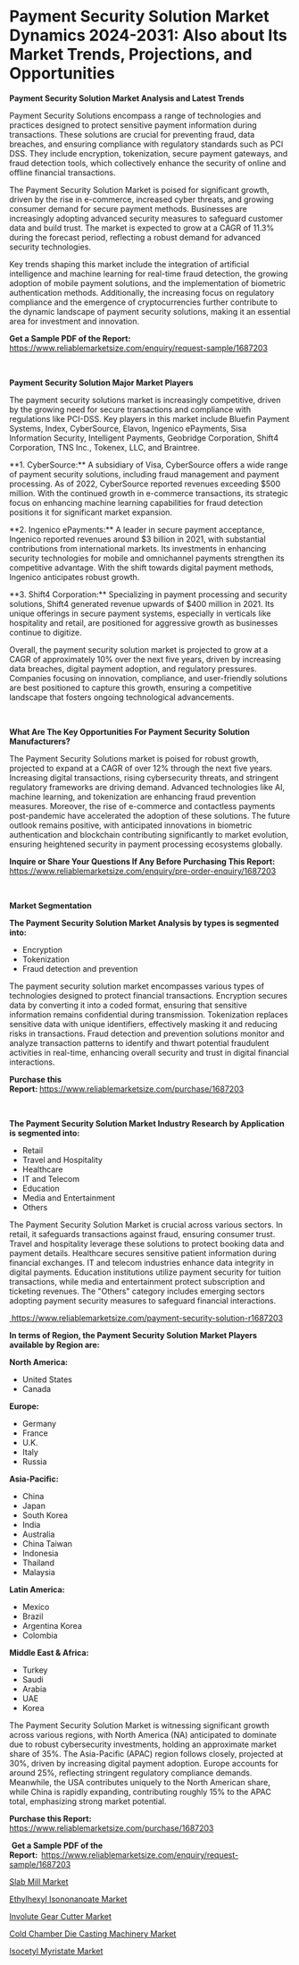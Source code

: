 <p><h1>Payment Security Solution Market Dynamics 2024-2031: Also about Its Market Trends, Projections, and Opportunities</h1></p><p><strong>Payment Security Solution Market Analysis and Latest Trends</strong></p>
<p><p>Payment Security Solutions encompass a range of technologies and practices designed to protect sensitive payment information during transactions. These solutions are crucial for preventing fraud, data breaches, and ensuring compliance with regulatory standards such as PCI DSS. They include encryption, tokenization, secure payment gateways, and fraud detection tools, which collectively enhance the security of online and offline financial transactions.</p><p>The Payment Security Solution Market is poised for significant growth, driven by the rise in e-commerce, increased cyber threats, and growing consumer demand for secure payment methods. Businesses are increasingly adopting advanced security measures to safeguard customer data and build trust. The market is expected to grow at a CAGR of 11.3% during the forecast period, reflecting a robust demand for advanced security technologies.</p><p>Key trends shaping this market include the integration of artificial intelligence and machine learning for real-time fraud detection, the growing adoption of mobile payment solutions, and the implementation of biometric authentication methods. Additionally, the increasing focus on regulatory compliance and the emergence of cryptocurrencies further contribute to the dynamic landscape of payment security solutions, making it an essential area for investment and innovation.</p></p>
<p><strong>Get a Sample PDF of the Report:&nbsp;</strong> <a href="https://www.reliablemarketsize.com/enquiry/request-sample/1687203?utm_campaign=1175&utm_medium=2&utm_source=Github&utm_content=ia&utm_term=16102024&utm_id=payment-security-solution">https://www.reliablemarketsize.com/enquiry/request-sample/1687203</a></p>
<p>&nbsp;</p>
<p><strong>Payment Security Solution Major Market Players</strong></p>
<p><p>The payment security solutions market is increasingly competitive, driven by the growing need for secure transactions and compliance with regulations like PCI-DSS. Key players in this market include Bluefin Payment Systems, Index, CyberSource, Elavon, Ingenico ePayments, Sisa Information Security, Intelligent Payments, Geobridge Corporation, Shift4 Corporation, TNS Inc., Tokenex, LLC, and Braintree.</p><p>**1. CyberSource:** A subsidiary of Visa, CyberSource offers a wide range of payment security solutions, including fraud management and payment processing. As of 2022, CyberSource reported revenues exceeding $500 million. With the continued growth in e-commerce transactions, its strategic focus on enhancing machine learning capabilities for fraud detection positions it for significant market expansion.</p><p>**2. Ingenico ePayments:** A leader in secure payment acceptance, Ingenico reported revenues around $3 billion in 2021, with substantial contributions from international markets. Its investments in enhancing security technologies for mobile and omnichannel payments strengthen its competitive advantage. With the shift towards digital payment methods, Ingenico anticipates robust growth.</p><p>**3. Shift4 Corporation:** Specializing in payment processing and security solutions, Shift4 generated revenue upwards of $400 million in 2021. Its unique offerings in secure payment systems, especially in verticals like hospitality and retail, are positioned for aggressive growth as businesses continue to digitize.</p><p>Overall, the payment security solution market is projected to grow at a CAGR of approximately 10% over the next five years, driven by increasing data breaches, digital payment adoption, and regulatory pressures. Companies focusing on innovation, compliance, and user-friendly solutions are best positioned to capture this growth, ensuring a competitive landscape that fosters ongoing technological advancements.</p></p>
<p>&nbsp;</p>
<p><strong>What Are The Key Opportunities For Payment Security Solution Manufacturers?</strong></p>
<p><p>The Payment Security Solutions market is poised for robust growth, projected to expand at a CAGR of over 12% through the next five years. Increasing digital transactions, rising cybersecurity threats, and stringent regulatory frameworks are driving demand. Advanced technologies like AI, machine learning, and tokenization are enhancing fraud prevention measures. Moreover, the rise of e-commerce and contactless payments post-pandemic have accelerated the adoption of these solutions. The future outlook remains positive, with anticipated innovations in biometric authentication and blockchain contributing significantly to market evolution, ensuring heightened security in payment processing ecosystems globally.</p></p>
<p><strong>Inquire or Share Your Questions If Any Before Purchasing This Report:</strong> <a href="https://www.reliablemarketsize.com/enquiry/pre-order-enquiry/1687203?utm_campaign=1175&utm_medium=2&utm_source=Github&utm_content=ia&utm_term=16102024&utm_id=payment-security-solution">https://www.reliablemarketsize.com/enquiry/pre-order-enquiry/1687203</a></p>
<p>&nbsp;</p>
<p><strong>Market Segmentation</strong></p>
<p><strong>The Payment Security Solution Market Analysis by types is segmented into:</strong></p>
<p><ul><li>Encryption</li><li>Tokenization</li><li>Fraud detection and prevention</li></ul></p>
<p><p>The payment security solution market encompasses various types of technologies designed to protect financial transactions. Encryption secures data by converting it into a coded format, ensuring that sensitive information remains confidential during transmission. Tokenization replaces sensitive data with unique identifiers, effectively masking it and reducing risks in transactions. Fraud detection and prevention solutions monitor and analyze transaction patterns to identify and thwart potential fraudulent activities in real-time, enhancing overall security and trust in digital financial interactions.</p></p>
<p><strong>Purchase this Report:&nbsp;</strong><a href="https://www.reliablemarketsize.com/purchase/1687203?utm_campaign=1175&utm_medium=2&utm_source=Github&utm_content=ia&utm_term=16102024&utm_id=payment-security-solution">https://www.reliablemarketsize.com/purchase/1687203</a></p>
<p>&nbsp;</p>
<p><strong>The Payment Security Solution Market Industry Research by Application is segmented into:</strong></p>
<p><ul><li>Retail</li><li>Travel and Hospitality</li><li>Healthcare</li><li>IT and Telecom</li><li>Education</li><li>Media and Entertainment</li><li>Others</li></ul></p>
<p><p>The Payment Security Solution Market is crucial across various sectors. In retail, it safeguards transactions against fraud, ensuring consumer trust. Travel and hospitality leverage these solutions to protect booking data and payment details. Healthcare secures sensitive patient information during financial exchanges. IT and telecom industries enhance data integrity in digital payments. Education institutions utilize payment security for tuition transactions, while media and entertainment protect subscription and ticketing revenues. The "Others" category includes emerging sectors adopting payment security measures to safeguard financial interactions.</p></p>
<p><a href="https://www.reliablemarketsize.com/payment-security-solution-r1687203?utm_campaign=1175&utm_medium=2&utm_source=Github&utm_content=ia&utm_term=16102024&utm_id=payment-security-solution">&nbsp;https://www.reliablemarketsize.com/payment-security-solution-r1687203</a></p>
<p><strong>In terms of Region, the Payment Security Solution Market Players available by Region are:</strong></p>
<p>
    <p> <strong> North America: </strong>
        <ul>
            <li>United States</li>
            <li>Canada</li>
        </ul>
        </p> 
    <p> <strong> Europe: </strong>
        <ul>
            <li>Germany</li>
            <li>France</li>
            <li>U.K.</li>
            <li>Italy</li>
            <li>Russia</li>
        </ul>
        </p> 
    <p> <strong> Asia-Pacific: </strong>
        <ul>
            <li>China</li>
            <li>Japan</li>
            <li>South Korea</li>
            <li>India</li>
            <li>Australia</li>
            <li>China Taiwan</li>
            <li>Indonesia</li>
            <li>Thailand</li>
            <li>Malaysia</li>
        </ul>
        </p> 
    <p> <strong> Latin America: </strong>
        <ul>
            <li>Mexico</li>
            <li>Brazil</li>
            <li>Argentina Korea</li>
            <li>Colombia</li>
        </ul>
        </p> 
    <p> <strong> Middle East & Africa: </strong>
        <ul>
            <li>Turkey</li>
            <li>Saudi</li>
            <li>Arabia</li>
            <li>UAE</li>
            <li>Korea</li>
        </ul>
    </p>
    </p>
<p><p>The Payment Security Solution Market is witnessing significant growth across various regions, with North America (NA) anticipated to dominate due to robust cybersecurity investments, holding an approximate market share of 35%. The Asia-Pacific (APAC) region follows closely, projected at 30%, driven by increasing digital payment adoption. Europe accounts for around 25%, reflecting stringent regulatory compliance demands. Meanwhile, the USA contributes uniquely to the North American share, while China is rapidly expanding, contributing roughly 15% to the APAC total, emphasizing strong market potential.</p></p>
<p><strong>Purchase this Report: </strong><a href="https://www.reliablemarketsize.com/purchase/1687203?utm_campaign=1175&utm_medium=2&utm_source=Github&utm_content=ia&utm_term=16102024&utm_id=payment-security-solution">https://www.reliablemarketsize.com/purchase/1687203</a></p>
<p>&nbsp;<strong>Get a Sample PDF of the Report:&nbsp;&nbsp;</strong><a href="https://www.reliablemarketsize.com/enquiry/request-sample/1687203?utm_campaign=1175&utm_medium=2&utm_source=Github&utm_content=ia&utm_term=16102024&utm_id=payment-security-solution">https://www.reliablemarketsize.com/enquiry/request-sample/1687203</a></p>
<p><strong></strong></p>
<p><p><a href="https://issuu.com/reportprime-2/docs/slab-mill-market-size-2030.pptx_165ab3442c9044?utm_campaign=1175&utm_medium=2&utm_source=Github&utm_content=ia&utm_term=16102024&utm_id=payment-security-solution">Slab Mill Market</a></p><p><a href="https://github.com/thorburnr6sr/Market-Research-Report-List-1/blob/main/ethylhexyl-isononanoate-market.md?utm_campaign=1175&utm_medium=2&utm_source=Github&utm_content=ia&utm_term=16102024&utm_id=payment-security-solution">Ethylhexyl Isononanoate Market</a></p><p><a href="https://issuu.com/reportprime-2/docs/involute-gear-cutter-market-size-20_d459726c2a456f?utm_campaign=1175&utm_medium=2&utm_source=Github&utm_content=ia&utm_term=16102024&utm_id=payment-security-solution">Involute Gear Cutter Market</a></p><p><a href="https://www.linkedin.com/pulse/strategic-forecast-cold-chamber-die-casting-machinery-market-fwm0c?trk=public_post_embed_feed-article-content&utm_campaign=1175&utm_medium=2&utm_source=Github&utm_content=ia&utm_term=16102024&utm_id=payment-security-solution">Cold Chamber Die Casting Machinery Market</a></p><p><a href="https://github.com/janeengrenong0/Market-Research-Report-List-1/blob/main/isocetyl-myristate-market.md?utm_campaign=1175&utm_medium=2&utm_source=Github&utm_content=ia&utm_term=16102024&utm_id=payment-security-solution">Isocetyl Myristate Market</a></p></p>